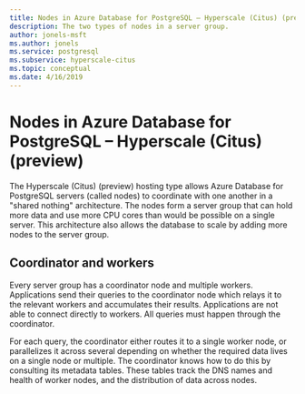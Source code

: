 ```yaml
---
title: Nodes in Azure Database for PostgreSQL – Hyperscale (Citus) (preview)
description: The two types of nodes in a server group.
author: jonels-msft
ms.author: jonels
ms.service: postgresql
ms.subservice: hyperscale-citus
ms.topic: conceptual
ms.date: 4/16/2019
---
```


# Nodes in Azure Database for PostgreSQL – Hyperscale (Citus) (preview)

The Hyperscale (Citus) (preview) hosting type allows Azure Database for
PostgreSQL servers (called nodes) to coordinate with one another in a "shared
nothing" architecture. The nodes form a server group that can hold more data
and use more CPU cores than would be possible on a single server. This
architecture also allows the database to scale by adding more nodes to the
server group.

## Coordinator and workers

Every server group has a coordinator node and multiple workers. Applications
send their queries to the coordinator node which relays it to the relevant
workers and accumulates their results. Applications are not able to connect
directly to workers. All queries must happen through the coordinator.

For each query, the coordinator either routes it to a single worker node, or
parallelizes it across several depending on whether the required data lives on
a single node or multiple. The coordinator knows how to do this by consulting
its metadata tables. These tables track the DNS names and health of worker
nodes, and the distribution of data across nodes.
